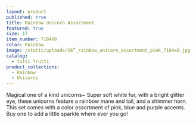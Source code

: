 ```yaml
---
layout: product
published: true
title: Rainbow Unicorn Assortment
featured: true
size: 17
item_number: 7184X8
color: Rainbow
image: /static/uploads/16”_rainbow_unicorn_assortment_pink_7184x8.jpg
catalog:
  - tutti frutti
product_collections:
  - Rainbow
  - Unicorns
---
```

Magical one of a kind unicorns~ Super soft white fur, with a bright glitter eye, these unicorns feature a rainbow mane and tail, and a shimmer horn. This set comes with a color assortment of pink, blue and purple accents.  Buy one to add a little sparkle where ever you go!
